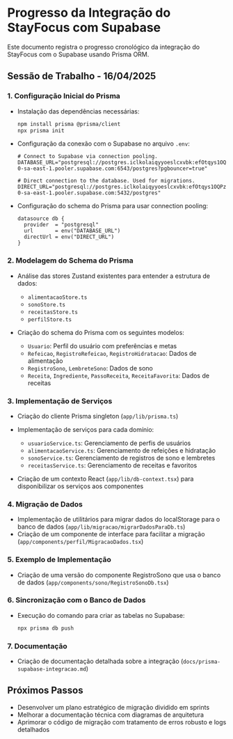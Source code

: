 # Progresso da Integração do StayFocus com Supabase

Este documento registra o progresso cronológico da integração do StayFocus com o Supabase usando Prisma ORM.

## Sessão de Trabalho - 16/04/2025

### 1. Configuração Inicial do Prisma

- Instalação das dependências necessárias:
  ```bash
  npm install prisma @prisma/client
  npx prisma init
  ```

- Configuração da conexão com o Supabase no arquivo `.env`:
  ```
  # Connect to Supabase via connection pooling.
  DATABASE_URL="postgresql://postgres.iclkolaiqyyoeslcxvbk:efOtqys1OQPzkvwm@aws-0-sa-east-1.pooler.supabase.com:6543/postgres?pgbouncer=true"

  # Direct connection to the database. Used for migrations.
  DIRECT_URL="postgresql://postgres.iclkolaiqyyoeslcxvbk:efOtqys1OQPzkvwm@aws-0-sa-east-1.pooler.supabase.com:5432/postgres"
  ```

- Configuração do schema do Prisma para usar connection pooling:
  ```prisma
  datasource db {
    provider  = "postgresql"
    url       = env("DATABASE_URL")
    directUrl = env("DIRECT_URL")
  }
  ```

### 2. Modelagem do Schema do Prisma

- Análise das stores Zustand existentes para entender a estrutura de dados:
  - `alimentacaoStore.ts`
  - `sonoStore.ts`
  - `receitasStore.ts`
  - `perfilStore.ts`

- Criação do schema do Prisma com os seguintes modelos:
  - `Usuario`: Perfil do usuário com preferências e metas
  - `Refeicao`, `RegistroRefeicao`, `RegistroHidratacao`: Dados de alimentação
  - `RegistroSono`, `LembreteSono`: Dados de sono
  - `Receita`, `Ingrediente`, `PassoReceita`, `ReceitaFavorita`: Dados de receitas

### 3. Implementação de Serviços

- Criação do cliente Prisma singleton (`app/lib/prisma.ts`)
- Implementação de serviços para cada domínio:
  - `usuarioService.ts`: Gerenciamento de perfis de usuários
  - `alimentacaoService.ts`: Gerenciamento de refeições e hidratação
  - `sonoService.ts`: Gerenciamento de registros de sono e lembretes
  - `receitasService.ts`: Gerenciamento de receitas e favoritos

- Criação de um contexto React (`app/lib/db-context.tsx`) para disponibilizar os serviços aos componentes

### 4. Migração de Dados

- Implementação de utilitários para migrar dados do localStorage para o banco de dados (`app/lib/migracao/migrarDadosParaDb.ts`)
- Criação de um componente de interface para facilitar a migração (`app/components/perfil/MigracaoDados.tsx`)

### 5. Exemplo de Implementação

- Criação de uma versão do componente RegistroSono que usa o banco de dados (`app/components/sono/RegistroSonoDb.tsx`)

### 6. Sincronização com o Banco de Dados

- Execução do comando para criar as tabelas no Supabase:
  ```bash
  npx prisma db push
  ```

### 7. Documentação

- Criação de documentação detalhada sobre a integração (`docs/prisma-supabase-integracao.md`)

## Próximos Passos

- Desenvolver um plano estratégico de migração dividido em sprints
- Melhorar a documentação técnica com diagramas de arquitetura
- Aprimorar o código de migração com tratamento de erros robusto e logs detalhados